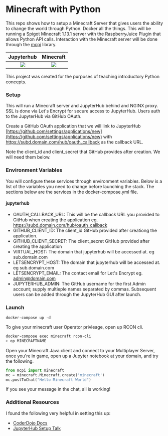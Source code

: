 # Minecraft with Python
This repo shows how to setup a Minecraft Server that gives users the ability to change the world through Python.
Docker all the things. This will be running a Spigot Minecraft 1.13.1 server with the RaspberryJuice Plugin that allows
Python API calls. Interaction with the Minecraft server will be done through the [mcpi](https://github.com/martinohanlon/mcpi) library.

Jupyterhub                 |  Minecraft
:-------------------------:|:-------------------------:
![](https://user-images.githubusercontent.com/6452882/47052283-b2721580-d175-11e8-85f9-1aa644a11258.png)  |  ![](https://user-images.githubusercontent.com/6452882/47052284-b2721580-d175-11e8-97dc-52ae7e4110b8.png)



This project was created for the purposes of teaching introductory Python concepts.

### Setup
This will run a Minecraft server and JupyterHub behind and NGINX proxy. SSL is done via Let's Encrypt for secure access to JupyterHub. Users
auth to the JupyterHub via GitHub OAuth. 

Create a GitHub OAuth application that we will link to JupyterHub [https://github.com/settings/applications/new](https://github.com/settings/applications/new)
with https://subd.domain.com/hub/oauth_callback as the callback URL. 

Note the client_id and client_secret that GitHub provides after creation. We will need them below.

### Environment Variables
You will configure these services through environment variables. Below is a list of the variables you need to change before launching the stack. The
sections below are the services in the docker-compose.yml file.

#### jupyterhub
- OAUTH_CALLBACK_URL: This will be the callback URL you provided to GitHub when creating the application eg. https://subd.domain.com/hub/oauth_callback
- GITHUB_CLIENT_ID: The client_id GitHub provided after creationg the application.
- GITHUB_CLIENT_SECRET: The client_secret GitHub provided after creating the application
- VIRTUAL_HOST: The domain that jupyterhub will be accessed at. eg sub.domain.com
- LETSENCRYPT_HOST: The domain that jupyterhub will be accessed at. eg sub.domain.com
- LETSENCRYPT_EMAIL: The contact email for Let's Encrypt eg. admin@domain.com
- JUPYTERHUB_ADMIN: The GitHub username for the first Admin account; supply multieple names separated by commas. Subsequent users can be added through the JupyterHub GUI after launch.

### Launch
`docker-compose up -d`

To give your minecraft user Operator privleage, open up RCON cli.
```bash
docker-compose exec minecraft rcon-cli
> op MINECRAFTNAME
```

Open your Minecraft Java client and connect to your Multiplayer Server, once you're in game,
open up a Jupyter notebook at your domain, and try the following.

```python
from mcpi import minecraft
mc = minecraft.Minecraft.create('minecraft')
mc.postToChat("Hello Minecraft World")
```
If you see your message in the chat, all is working!


### Additional Resources
I found the following very helpful in setting this up:
 - [CoderDojo Docs](https://coderdojotc.readthedocs.io/projects/python-minecraft/en/latest)
 - [JupyterHub Setup Talk](https://www.youtube.com/watch?v=gSVvxOchT8Y)
